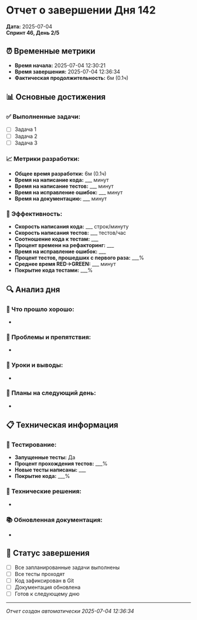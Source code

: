 # Отчет о завершении Дня 142

**Дата:** 2025-07-04  
**Спринт 46, День 2/5**

## ⏰ Временные метрики

- **Время начала:** 2025-07-04 12:30:21
- **Время завершения:** 2025-07-04 12:36:34  
- **Фактическая продолжительность:** 6м (0.1ч)

## 📊 Основные достижения

### ✅ Выполненные задачи:
- [ ] Задача 1
- [ ] Задача 2
- [ ] Задача 3

### 📈 Метрики разработки:
- **Общее время разработки:** 6м (0.1ч)
- **Время на написание кода:** ___ минут
- **Время на написание тестов:** ___ минут
- **Время на исправление ошибок:** ___ минут
- **Время на документацию:** ___ минут

### 🎯 Эффективность:
- **Скорость написания кода:** ___ строк/минуту
- **Скорость написания тестов:** ___ тестов/час
- **Соотношение кода к тестам:** ___
- **Процент времени на рефакторинг:** ___
- **Время на исправление ошибок:** ___
- **Процент тестов, прошедших с первого раза:** ___%
- **Среднее время RED→GREEN:** ___ минут
- **Покрытие кода тестами:** ___%

## 🔍 Анализ дня

### 💪 Что прошло хорошо:
- 

### 🚧 Проблемы и препятствия:
- 

### 📝 Уроки и выводы:
- 

### 🎯 Планы на следующий день:
- 

## 📋 Техническая информация

### 🧪 Тестирование:
- **Запущенные тесты:** Да
- **Процент прохождения тестов:** ___%
- **Новые тесты написаны:** ___
- **Покрытие кода:** ___%

### 🔧 Технические решения:
- 

### 📚 Обновленная документация:
- 

## 🏁 Статус завершения

- [ ] Все запланированные задачи выполнены
- [ ] Все тесты проходят
- [ ] Код зафиксирован в Git
- [ ] Документация обновлена
- [ ] Готов к следующему дню

---
*Отчет создан автоматически 2025-07-04 12:36:34*
